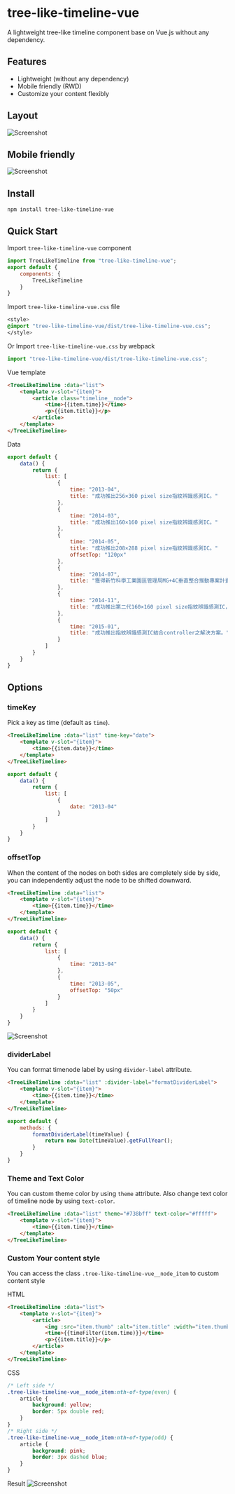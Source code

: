 # tree-like-timeline-vue
A lightweight tree-like timeline component base on Vue.js without any dependency.

## Features
* Lightweight (without any dependency)
* Mobile friendly (RWD)
* Customize your content flexibly

## Layout
![Screenshot](https://i.imgur.com/gMcEI7V.png)

## Mobile friendly
![Screenshot](https://i.imgur.com/coUSmsJ.gif)

## Install
```
npm install tree-like-timeline-vue
```

## Quick Start
Import `tree-like-timeline-vue` component
```js
import TreeLikeTimeline from "tree-like-timeline-vue";
export default {
    components: {
        TreeLikeTimeline
    }
}
```

Import `tree-like-timeline-vue.css` file
```css
<style>
@import "tree-like-timeline-vue/dist/tree-like-timeline-vue.css";
</style>
```

Or
Import `tree-like-timeline-vue.css` by webpack
```js
import "tree-like-timeline-vue/dist/tree-like-timeline-vue.css";
```

Vue template
```html
<TreeLikeTimeline :data="list">
    <template v-slot="{item}">
        <article class="timeline__node">
            <time>{{item.time}}</time>
            <p>{{item.title}}</p>
        </article>
    </template>
</TreeLikeTimeline>
```

Data
```js
export default {
    data() {
        return {
            list: [
                {
                    time: "2013-04",
                    title: "成功推出256×360 pixel size指紋辨識感測IC。"
                },
                {
                    time: "2014-03",
                    title: "成功推出160×160 pixel size指紋辨識感測IC。"
                },
                {
                    time: "2014-05",
                    title: "成功推出208×288 pixel size指紋辨識感測IC。"
                    offsetTop: "120px"
                },
                {
                    time: "2014-07",
                    title: "獲得新竹科學工業園區管理局MG+4C垂直整合推動專案計畫補助「用於智慧型手持設備支具防偽功能指紋感測裝置」開發案。"
                },
                {
                    time: "2014-11",
                    title: "成功推出第二代160×160 pixel size指紋辨識感測IC，適用於智慧型手持設備。"
                },
                {
                    time: "2015-01",
                    title: "成功推出指紋辨識感測IC結合controller之解決方案。"
                }
            ]
        }
    }
}
```

## Options

### timeKey
Pick a key as time (default as `time`).
```html
<TreeLikeTimeline :data="list" time-key="date">
    <template v-slot="{item}">
        <time>{{item.date}}</time>
    </template>
</TreeLikeTimeline>
```
```js
export default {
    data() {
        return {
            list: [
                {
                    date: "2013-04"
                }
            ]
        }
    }
}
```

### offsetTop
When the content of the nodes on both sides are completely side by side, you can independently adjust the node to be shifted downward.
```html
<TreeLikeTimeline :data="list">
    <template v-slot="{item}">
        <time>{{item.time}}</time>
    </template>
</TreeLikeTimeline>
```
```js
export default {
    data() {
        return {
            list: [
                {
                    time: "2013-04"
                },
                {
                    time: "2013-05",
                    offsetTop: "50px"
                }
            ]
        }
    }
}
```
![Screenshot](https://i.imgur.com/OLybsL3.png)

### dividerLabel
You can format timenode label by using `divider-label` attribute.
```html
<TreeLikeTimeline :data="list" :divider-label="formatDividerLabel">
    <template v-slot="{item}">
        <time>{{item.time}}</time>
    </template>
</TreeLikeTimeline>
```
```js
export default {
    methods: {
        formatDividerLabel(timeValue) {
            return new Date(timeValue).getFullYear();
        }
    }
}
```

### Theme and Text Color
You can custom theme color by using `theme` attribute.
Also change text color of timeline node by using `text-color`.
```html
<TreeLikeTimeline :data="list" theme="#738bff" text-color="#fffff">
    <template v-slot="{item}">
        <time>{{item.time}}</time>
    </template>
</TreeLikeTimeline>
```

### Custom Your content style
You can access the class `.tree-like-timeline-vue__node_item` to custom content style

HTML
```html
<TreeLikeTimeline :data="list">
    <template v-slot="{item}">
        <article>
            <img :src="item.thumb" :alt="item.title" :width="item.thumb_size">
            <time>{{timeFilter(item.time)}}</time>
            <p>{{item.title}}</p>
        </article>
    </template>
</TreeLikeTimeline>
```
CSS
```css
/* Left side */
.tree-like-timeline-vue__node_item:nth-of-type(even) {
    article {
        background: yellow;
        border: 5px double red;
    }
}
/* Right side */
.tree-like-timeline-vue__node_item:nth-of-type(odd) {
    article {
        background: pink;
        border: 3px dashed blue;
    }
}
```
Result
![Screenshot](https://i.imgur.com/qE1zpN3.png)